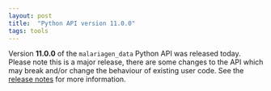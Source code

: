 ```yaml
---
layout: post
title:  "Python API version 11.0.0"
tags: tools
---
```


Version <strong>11.0.0</strong> of the `malariagen_data` Python API was released
today. Please note this is a major release, there are some changes to the API which may break and/or change the behaviour of existing user code. See the [release
notes](https://github.com/malariagen/malariagen-data-python/releases/tag/v11.0.0)
for more information.
